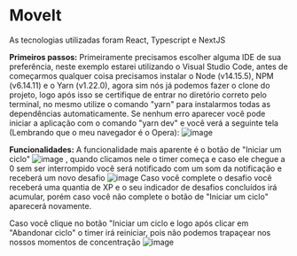 # MoveIt

As tecnologias utilizadas foram React, Typescript e NextJS

**Primeiros passos:** Primeiramente precisamos escolher alguma IDE de sua preferência, neste exemplo estarei utilizando o Visual Studio Code, antes de começarmos qualquer coisa precisamos instalar o Node (v14.15.5), NPM (v6.14.11) e o Yarn (v1.22.0), agora sim nós já podemos fazer o clone do projeto, logo após isso se certifique de entrar no diretório correto pelo terminal, no mesmo utilize o comando "yarn" para instalarmos todas as dependências automaticamente. Se nenhum erro aparecer você pode iniciar a aplicação com o comando "yarn dev" e você verá a seguinte tela (Lembrando que o meu navegador é o Opera): ![image](https://user-images.githubusercontent.com/53949034/109439542-7ae62a00-7a0d-11eb-801e-4c200724e91f.png)
 

**Funcionalidades:** A funcionalidade mais aparente é o botão de "Iniciar um ciclo" 
![image](https://user-images.githubusercontent.com/53949034/109439611-d7494980-7a0d-11eb-9494-be8ee732269a.png)
, quando clicamos nele o timer começa e caso ele chegue a 0 sem ser interrompido você será notificado com um som da notificação e receberá um novo desafio 
![image](https://user-images.githubusercontent.com/53949034/109439659-0fe92300-7a0e-11eb-998b-57cbed748b12.png) 
Caso você complete o desafio você receberá uma quantia de XP e o seu indicador de desafios concluídos irá acumular, porém caso você não complete o botão de "Iniciar um ciclo" aparecerá novamente. 

Caso você clique no botão "Iniciar um ciclo e logo após clicar em "Abandonar ciclo" o timer irá reiniciar, pois não podemos trapaçear nos nossos momentos de concentração 
![image](https://user-images.githubusercontent.com/53949034/109439746-622a4400-7a0e-11eb-8202-5361edcd643e.png)

